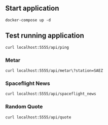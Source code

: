 ## Start application
```docker-compose up -d```

## Test running application
```curl localhost:5555/api/ping```

### Metar
```curl localhost:5555/api/metar\?station=SAEZ```

### Spaceflight News
```curl localhost:5555/api/spaceflight_news```

### Random Quote
```curl localhost:5555/api/quote```